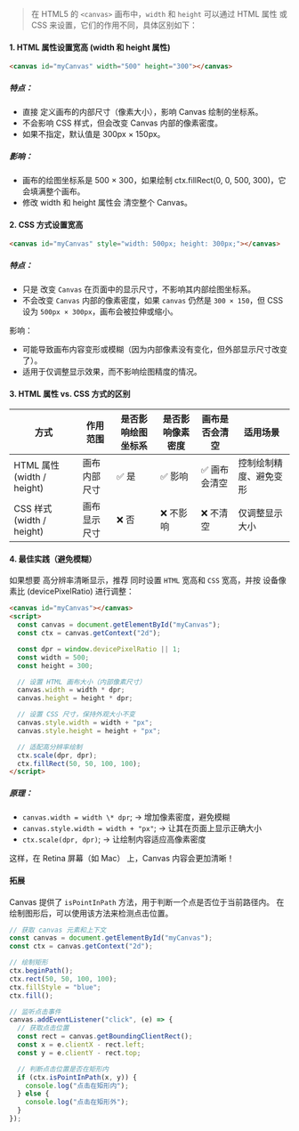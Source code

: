 > 在 HTML5 的 `<canvas>` 画布中，`width` 和 `height` 可以通过 HTML 属性 或 CSS 来设置，它们的作用不同，具体区别如下：

#### 1. HTML 属性设置宽高 (width 和 height 属性)

```html
<canvas id="myCanvas" width="500" height="300"></canvas>
```

##### 特点：

- 直接 定义画布的内部尺寸（像素大小），影响 Canvas 绘制的坐标系。
- 不会影响 CSS 样式，但会改变 Canvas 内部的像素密度。
- 如果不指定，默认值是 300px × 150px。

##### 影响：

- 画布的绘图坐标系是 500 × 300，如果绘制 ctx.fillRect(0, 0, 500, 300)，它会填满整个画布。
- 修改 width 和 height 属性会 清空整个 Canvas。

#### 2. CSS 方式设置宽高

```html
<canvas id="myCanvas" style="width: 500px; height: 300px;"></canvas>
```

##### 特点：

- 只是 改变 `Canvas` 在页面中的显示尺寸，不影响其内部绘图坐标系。
- 不会改变 `Canvas` 内部的像素密度，如果 `canvas` 仍然是 `300 × 150`，但 CSS 设为 `500px × 300px`，画布会被拉伸或缩小。

影响：

- 可能导致画布内容变形或模糊（因为内部像素没有变化，但外部显示尺寸改变了）。
- 适用于仅调整显示效果，而不影响绘图精度的情况。

#### 3. HTML 属性 vs. CSS 方式的区别

| 方式                       | 作用范围     | 是否影响绘图坐标系 | 是否影响像素密度 | 画布是否会清空 | 适用场景               |
| -------------------------- | ------------ | ------------------ | ---------------- | -------------- | ---------------------- |
| HTML 属性 (width / height) | 画布内部尺寸 | ✅ 是              | ✅ 影响          | ✅ 画布会清空  | 控制绘制精度、避免变形 |
| CSS 样式 (width / height)  | 画布显示尺寸 | ❌ 否              | ❌ 不影响        | ❌ 不清空      | 仅调整显示大小         |

#### 4. 最佳实践（避免模糊）

如果想要 高分辨率清晰显示，推荐 同时设置 `HTML` 宽高和 `CSS` 宽高，并按 设备像素比 (devicePixelRatio) 进行调整：

```html
<canvas id="myCanvas"></canvas>
<script>
  const canvas = document.getElementById("myCanvas");
  const ctx = canvas.getContext("2d");

  const dpr = window.devicePixelRatio || 1;
  const width = 500;
  const height = 300;

  // 设置 HTML 画布大小（内部像素尺寸）
  canvas.width = width * dpr;
  canvas.height = height * dpr;

  // 设置 CSS 尺寸，保持外观大小不变
  canvas.style.width = width + "px";
  canvas.style.height = height + "px";

  // 适配高分辨率绘制
  ctx.scale(dpr, dpr);
  ctx.fillRect(50, 50, 100, 100);
</script>
```

##### 原理：

- `canvas.width = width \* dpr`; → 增加像素密度，避免模糊
- `canvas.style.width = width + "px"`; → 让其在页面上显示正确大小
- `ctx.scale(dpr, dpr)`; → 让绘制内容适应高像素密度

这样，在 Retina 屏幕（如 Mac） 上，Canvas 内容会更加清晰！

#### 拓展

Canvas 提供了 `isPointInPath` 方法，用于判断一个点是否位于当前路径内。 在绘制图形后，可以使用该方法来检测点击位置。

```js
// 获取 canvas 元素和上下文
const canvas = document.getElementById("myCanvas");
const ctx = canvas.getContext("2d");

// 绘制矩形
ctx.beginPath();
ctx.rect(50, 50, 100, 100);
ctx.fillStyle = "blue";
ctx.fill();

// 监听点击事件
canvas.addEventListener("click", (e) => {
  // 获取点击位置
  const rect = canvas.getBoundingClientRect();
  const x = e.clientX - rect.left;
  const y = e.clientY - rect.top;

  // 判断点击位置是否在矩形内
  if (ctx.isPointInPath(x, y)) {
    console.log("点击在矩形内");
  } else {
    console.log("点击在矩形外");
  }
});
```
